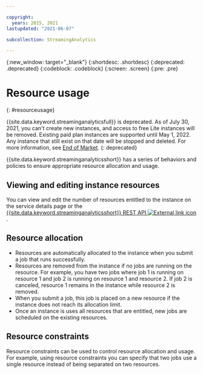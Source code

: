 ```yaml
---

copyright:
  years: 2015, 2021
lastupdated: "2021-06-07"

subcollection: StreamingAnalytics

---
```


<!-- Attribute definitions -->
{:new_window: target="_blank"}
{:shortdesc: .shortdesc}
{:deprecated: .deprecated}
{:codeblock: .codeblock}
{:screen: .screen}
{:pre: .pre}


# Resource usage
{: #resourceusage}

{{site.data.keyword.streaminganalyticsfull}} is deprecated. As of July 30, 2021, 
you can't create new instances, and access to free Lite instances will be removed. 
Existing paid plan instances are supported until May 1, 2022. Any instance that still exist on that date will be stopped and deleted. 
For more information, see [End of Market](/docs/StreamingAnalytics?topic=StreamingAnalytics-end_of_market).
{: deprecated}

{{site.data.keyword.streaminganalyticsshort}} has a series of behaviors and policies to ensure appropriate resource allocation and usage.

## Viewing and editing instance resources
You can view and edit the number of resources entitled to the instance on the service details page or the [{{site.data.keyword.streaminganalyticsshort}} REST API ![External link icon](../../icons/launch-glyph.svg "External link icon")](https://{DomainName}/apidocs/streaming-analytics-v2#get-a-streaming-analytics-instance).

## Resource allocation
- Resources are automatically allocated to the instance when you submit a job that runs successfully.
- Resources are removed from the instance if no jobs are running on the resource. For example, you have two jobs where job 1 is running on resource 1 and job 2 is running on resource 1 and resource 2. If job 2 is canceled, resource 1 remains in the instance while resource 2 is removed.
- When you submit a job, this job is placed on a new resource if the instance does not reach its allocation limit.
- Once an instance is uses all resources that are entitled, new jobs are scheduled on the existing resources.

## Resource constraints

Resource constraints can be used to control resource allocation and usage. For example, using resource constraints you can specify that two jobs use a single resource instead of being separated on two resources.
